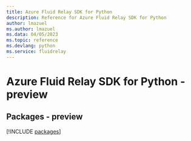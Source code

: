 ```yaml
---
title: Azure Fluid Relay SDK for Python
description: Reference for Azure Fluid Relay SDK for Python
author: lmazuel
ms.author: lmazuel
ms.data: 04/05/2023
ms.topic: reference
ms.devlang: python
ms.service: fluidrelay
---
```

# Azure Fluid Relay SDK for Python - preview
## Packages - preview
[!INCLUDE [packages](fluid-relay-index.md)]